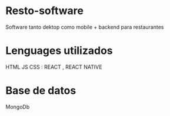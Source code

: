 # Resto-software

Software tanto dektop como mobile + backend para restaurantes

# Lenguages utilizados

HTML JS CSS : REACT , REACT NATIVE

# Base de datos

MongoDb
